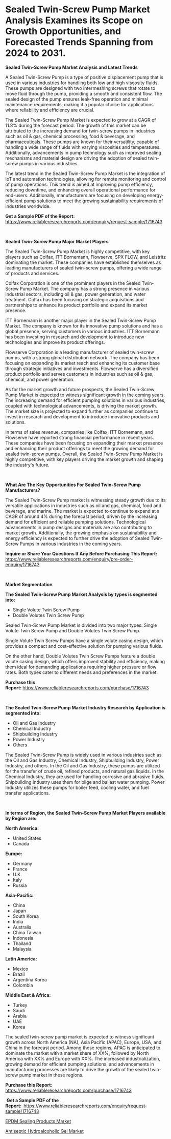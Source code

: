 <p><h1>Sealed Twin-Screw Pump Market Analysis Examines its Scope on Growth Opportunities, and Forecasted Trends Spanning from 2024 to 2031.</h1></p><p><strong>Sealed Twin-Screw Pump Market Analysis and Latest Trends</strong></p>
<p><p>A Sealed Twin-Screw Pump is a type of positive displacement pump that is used in various industries for handling both low and high viscosity fluids. These pumps are designed with two intermeshing screws that rotate to move fluid through the pump, providing a smooth and consistent flow. The sealed design of the pump ensures leak-free operation and minimal maintenance requirements, making it a popular choice for applications where reliability and efficiency are crucial.</p><p>The Sealed Twin-Screw Pump Market is expected to grow at a CAGR of 11.8% during the forecast period. The growth of this market can be attributed to the increasing demand for twin-screw pumps in industries such as oil & gas, chemical processing, food & beverage, and pharmaceuticals. These pumps are known for their versatility, capable of handling a wide range of fluids with varying viscosities and temperatures. Additionally, advancements in pump technology such as improved sealing mechanisms and material design are driving the adoption of sealed twin-screw pumps in various industries.</p><p>The latest trend in the Sealed Twin-Screw Pump Market is the integration of IoT and automation technologies, allowing for remote monitoring and control of pump operations. This trend is aimed at improving pump efficiency, reducing downtime, and enhancing overall operational performance for end-users. Additionally, manufacturers are focusing on developing energy-efficient pump solutions to meet the growing sustainability requirements of industries worldwide.</p></p>
<p><strong>Get a Sample PDF of the Report:&nbsp;</strong> <a href="https://www.reliableresearchreports.com/enquiry/request-sample/1716743">https://www.reliableresearchreports.com/enquiry/request-sample/1716743</a></p>
<p>&nbsp;</p>
<p><strong>Sealed Twin-Screw Pump Major Market Players</strong></p>
<p><p>The Sealed Twin-Screw Pump Market is highly competitive, with key players such as Colfax, ITT Bornemann, Flowserve, SPX FLOW, and Leistritz dominating the market. These companies have established themselves as leading manufacturers of sealed twin-screw pumps, offering a wide range of products and services.</p><p>Colfax Corporation is one of the prominent players in the Sealed Twin-Screw Pump Market. The company has a strong presence in various industrial sectors, including oil & gas, power generation, and water treatment. Colfax has been focusing on strategic acquisitions and partnerships to enhance its product portfolio and expand its market presence.</p><p>ITT Bornemann is another major player in the Sealed Twin-Screw Pump Market. The company is known for its innovative pump solutions and has a global presence, serving customers in various industries. ITT Bornemann has been investing in research and development to introduce new technologies and improve its product offerings.</p><p>Flowserve Corporation is a leading manufacturer of sealed twin-screw pumps, with a strong global distribution network. The company has been focusing on expanding its market reach and enhancing its customer base through strategic initiatives and investments. Flowserve has a diversified product portfolio and serves customers in industries such as oil & gas, chemical, and power generation.</p><p>As for the market growth and future prospects, the Sealed Twin-Screw Pump Market is expected to witness significant growth in the coming years. The increasing demand for efficient pumping solutions in various industries, coupled with technological advancements, is driving the market growth. The market size is projected to expand further as companies continue to invest in research and development to introduce innovative products and solutions.</p><p>In terms of sales revenue, companies like Colfax, ITT Bornemann, and Flowserve have reported strong financial performance in recent years. These companies have been focusing on expanding their market presence and enhancing their product offerings to meet the growing demand for sealed twin-screw pumps. Overall, the Sealed Twin-Screw Pump Market is highly competitive, with key players driving the market growth and shaping the industry's future.</p></p>
<p>&nbsp;</p>
<p><strong>What Are The Key Opportunities For Sealed Twin-Screw Pump Manufacturers?</strong></p>
<p><p>The Sealed Twin-Screw Pump market is witnessing steady growth due to its versatile applications in industries such as oil and gas, chemical, food and beverage, and marine. The market is expected to continue to expand at a CAGR of around 4% during the forecast period, driven by the increasing demand for efficient and reliable pumping solutions. Technological advancements in pump designs and materials are also contributing to market growth. Additionally, the growing emphasis on sustainability and energy efficiency is expected to further drive the adoption of Sealed Twin-Screw Pumps in various industries in the coming years.</p></p>
<p><strong>Inquire or Share Your Questions If Any Before Purchasing This Report:</strong> <a href="https://www.reliableresearchreports.com/enquiry/pre-order-enquiry/1716743">https://www.reliableresearchreports.com/enquiry/pre-order-enquiry/1716743</a></p>
<p>&nbsp;</p>
<p><strong>Market Segmentation</strong></p>
<p><strong>The Sealed Twin-Screw Pump Market Analysis by types is segmented into:</strong></p>
<p><ul><li>Single Volute Twin Screw Pump</li><li>Double Volutes Twin Screw Pump</li></ul></p>
<p><p>Sealed Twin-Screw Pump Market is divided into two major types: Single Volute Twin Screw Pump and Double Volutes Twin Screw Pump. </p><p>Single Volute Twin Screw Pumps have a single volute casing design, which provides a compact and cost-effective solution for pumping various fluids. </p><p>On the other hand, Double Volutes Twin Screw Pumps feature a double volute casing design, which offers improved stability and efficiency, making them ideal for demanding applications requiring higher pressure or flow rates. Both types cater to different needs and preferences in the market.</p></p>
<p><strong>Purchase this Report:&nbsp;</strong><a href="https://www.reliableresearchreports.com/purchase/1716743">https://www.reliableresearchreports.com/purchase/1716743</a></p>
<p>&nbsp;</p>
<p><strong>The Sealed Twin-Screw Pump Market Industry Research by Application is segmented into:</strong></p>
<p><ul><li>Oil and Gas Industry</li><li>Chemical Industry</li><li>Shipbuilding Industry</li><li>Power Industry</li><li>Others</li></ul></p>
<p><p>The Sealed Twin-Screw Pump is widely used in various industries such as the Oil and Gas Industry, Chemical Industry, Shipbuilding Industry, Power Industry, and others. In the Oil and Gas Industry, these pumps are utilized for the transfer of crude oil, refined products, and natural gas liquids. In the Chemical Industry, they are used for handling corrosive and abrasive fluids. Shipbuilding Industry uses them for bilge and ballast water pumping. Power Industry utilizes these pumps for boiler feed, cooling water, and fuel transfer applications.</p></p>
<p>&nbsp;</p>
<p><strong>In terms of Region, the Sealed Twin-Screw Pump Market Players available by Region are:</strong></p>
<p>
    <p> <strong> North America: </strong>
        <ul>
            <li>United States</li>
            <li>Canada</li>
        </ul>
        </p> 
    <p> <strong> Europe: </strong>
        <ul>
            <li>Germany</li>
            <li>France</li>
            <li>U.K.</li>
            <li>Italy</li>
            <li>Russia</li>
        </ul>
        </p> 
    <p> <strong> Asia-Pacific: </strong>
        <ul>
            <li>China</li>
            <li>Japan</li>
            <li>South Korea</li>
            <li>India</li>
            <li>Australia</li>
            <li>China Taiwan</li>
            <li>Indonesia</li>
            <li>Thailand</li>
            <li>Malaysia</li>
        </ul>
        </p> 
    <p> <strong> Latin America: </strong>
        <ul>
            <li>Mexico</li>
            <li>Brazil</li>
            <li>Argentina Korea</li>
            <li>Colombia</li>
        </ul>
        </p> 
    <p> <strong> Middle East & Africa: </strong>
        <ul>
            <li>Turkey</li>
            <li>Saudi</li>
            <li>Arabia</li>
            <li>UAE</li>
            <li>Korea</li>
        </ul>
    </p>
    </p>
<p><p>The sealed twin-screw pump market is expected to witness significant growth across North America (NA), Asia Pacific (APAC), Europe, USA, and China in the forecast period. Among these regions, APAC is anticipated to dominate the market with a market share of XX%, followed by North America with XX% and Europe with XX%. The increased industrialization, growing demand for efficient pumping solutions, and advancements in manufacturing processes are likely to drive the growth of the sealed twin-screw pump market in these regions.</p></p>
<p><strong>Purchase this Report: </strong><a href="https://www.reliableresearchreports.com/purchase/1716743">https://www.reliableresearchreports.com/purchase/1716743</a></p>
<p>&nbsp;<strong>Get a Sample PDF of the Report:&nbsp;&nbsp;</strong><a href="https://www.reliableresearchreports.com/enquiry/request-sample/1716743">https://www.reliableresearchreports.com/enquiry/request-sample/1716743</a></p>
<p><strong></strong></p>
<p><p><a href="https://issuu.com/reportprime-2/docs/epdm-sealing-products-market-size-2030.pptx">EPDM Sealing Products Market</a></p><p><a href="https://issuu.com/reportprime-2/docs/antiseptic-hydroalcoholic-gel-market-size-2030.ppt">Antiseptic Hydroalcoholic Gel Market</a></p></p>